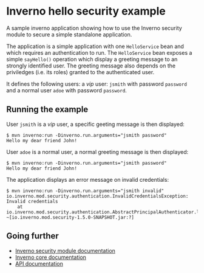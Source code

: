 [inverno-core-root-doc]: https://github.com/inverno-io/inverno-core/blob/master/doc/reference-guide.md
[inverno-mod-security]: https://github.com/inverno-io/inverno-mods/blob/master/inverno-security/
[inverno-javadoc]: https://inverno.io/docs/release/api/index.html

[graalvm]: https://www.graalvm.org/

# Inverno hello security example

A sample inverno application showing how to use the Inverno security module to secure a simple standalone application.

The application is a simple application with one `HelloService` bean and which requires an authentication to run. The `HelloService` bean exposes a simple `sayHello()` operation which display a greeting message to an strongly identified user. The greeting message also depends on the priviledges (i.e. its roles) granted to the authenticated user.

It defines the following users: a *vip* user: `jsmith` with password `password` and a normal user `adoe` with password `password`.

## Running the example

User `jsmith` is a *vip* user, a specific geeting message is then displayed:

```plaintext
$ mvn inverno:run -Dinverno.run.arguments="jsmith password"
Hello my dear friend John!
```

User `adoe` is a normal user, a normal greeting message is then displayed:

```plaintext
$ mvn inverno:run -Dinverno.run.arguments="jsmith password"
Hello my dear friend John!
```

The application displays an error message on invalid credentials:

```plaintext
$ mvn inverno:run -Dinverno.run.arguments="jsmith invalid"
io.inverno.mod.security.authentication.InvalidCredentialsException: Invalid credentials
	at io.inverno.mod.security.authentication.AbstractPrincipalAuthenticator.lambda$authenticate$1(AbstractPrincipalAuthenticator.java:74) ~[io.inverno.mod.security-1.5.0-SNAPSHOT.jar:?]
```

## Going further

- [Inverno security module documentation][inverno-mod-security]
- [Inverno core documentation][inverno-core-root-doc]
- [API documentation][inverno-javadoc]